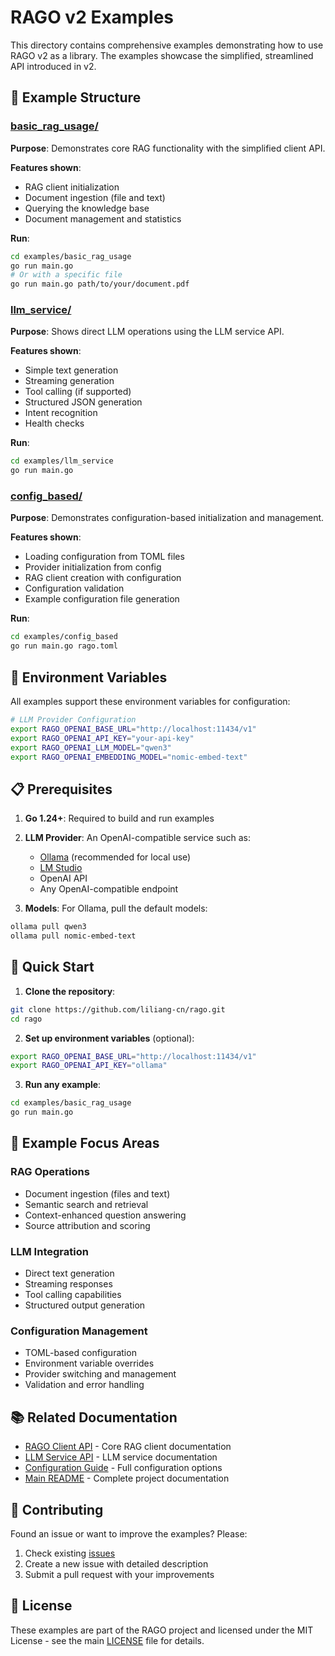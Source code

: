 # RAGO v2 Examples

This directory contains comprehensive examples demonstrating how to use RAGO v2 as a library. The examples showcase the simplified, streamlined API introduced in v2.

## 📁 Example Structure

### [basic_rag_usage/](./basic_rag_usage)
**Purpose**: Demonstrates core RAG functionality with the simplified client API.

**Features shown**:
- RAG client initialization
- Document ingestion (file and text)
- Querying the knowledge base
- Document management and statistics

**Run**:
```bash
cd examples/basic_rag_usage
go run main.go
# Or with a specific file
go run main.go path/to/your/document.pdf
```

### [llm_service/](./llm_service)
**Purpose**: Shows direct LLM operations using the LLM service API.

**Features shown**:
- Simple text generation
- Streaming generation
- Tool calling (if supported)
- Structured JSON generation
- Intent recognition
- Health checks

**Run**:
```bash
cd examples/llm_service
go run main.go
```

### [config_based/](./config_based)
**Purpose**: Demonstrates configuration-based initialization and management.

**Features shown**:
- Loading configuration from TOML files
- Provider initialization from config
- RAG client creation with configuration
- Configuration validation
- Example configuration file generation

**Run**:
```bash
cd examples/config_based
go run main.go rago.toml
```

## 🔧 Environment Variables

All examples support these environment variables for configuration:

```bash
# LLM Provider Configuration
export RAGO_OPENAI_BASE_URL="http://localhost:11434/v1"
export RAGO_OPENAI_API_KEY="your-api-key"
export RAGO_OPENAI_LLM_MODEL="qwen3"
export RAGO_OPENAI_EMBEDDING_MODEL="nomic-embed-text"
```

## 📋 Prerequisites

1. **Go 1.24+**: Required to build and run examples
2. **LLM Provider**: An OpenAI-compatible service such as:
   - [Ollama](https://ollama.com/) (recommended for local use)
   - [LM Studio](https://lmstudio.ai/)
   - OpenAI API
   - Any OpenAI-compatible endpoint

3. **Models**: For Ollama, pull the default models:
```bash
ollama pull qwen3
ollama pull nomic-embed-text
```

## 🚀 Quick Start

1. **Clone the repository**:
```bash
git clone https://github.com/liliang-cn/rago.git
cd rago
```

2. **Set up environment variables** (optional):
```bash
export RAGO_OPENAI_BASE_URL="http://localhost:11434/v1"
export RAGO_OPENAI_API_KEY="ollama"
```

3. **Run any example**:
```bash
cd examples/basic_rag_usage
go run main.go
```

## 🎯 Example Focus Areas

### RAG Operations
- Document ingestion (files and text)
- Semantic search and retrieval
- Context-enhanced question answering
- Source attribution and scoring

### LLM Integration
- Direct text generation
- Streaming responses
- Tool calling capabilities
- Structured output generation

### Configuration Management
- TOML-based configuration
- Environment variable overrides
- Provider switching and management
- Validation and error handling

## 📚 Related Documentation

- [RAGO Client API](../pkg/rag/) - Core RAG client documentation
- [LLM Service API](../pkg/llm/) - LLM service documentation
- [Configuration Guide](../pkg/config/) - Full configuration options
- [Main README](../README.md) - Complete project documentation

## 🤝 Contributing

Found an issue or want to improve the examples? Please:

1. Check existing [issues](https://github.com/liliang-cn/rago/issues)
2. Create a new issue with detailed description
3. Submit a pull request with your improvements

## 📄 License

These examples are part of the RAGO project and licensed under the MIT License - see the main [LICENSE](../LICENSE) file for details.